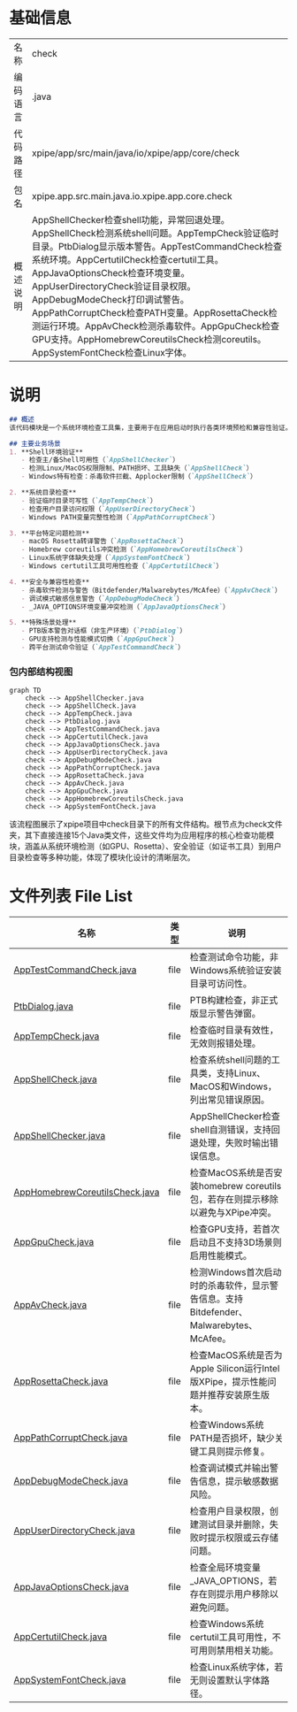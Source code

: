 # 基础信息

|      |      |
|------|------|
| 名称 | check |
| 编码语言 | .java |
| 代码路径 | xpipe/app/src/main/java/io/xpipe/app/core/check |
| 包名 | xpipe.app.src.main.java.io.xpipe.app.core.check |
| 概述说明 | AppShellChecker检查shell功能，异常回退处理。AppShellCheck检测系统shell问题。AppTempCheck验证临时目录。PtbDialog显示版本警告。AppTestCommandCheck检查系统环境。AppCertutilCheck检查certutil工具。AppJavaOptionsCheck检查环境变量。AppUserDirectoryCheck验证目录权限。AppDebugModeCheck打印调试警告。AppPathCorruptCheck检查PATH变量。AppRosettaCheck检测运行环境。AppAvCheck检测杀毒软件。AppGpuCheck检查GPU支持。AppHomebrewCoreutilsCheck检测coreutils。AppSystemFontCheck检查Linux字体。 |

# 说明

```markdown
## 概述
该代码模块是一个系统环境检查工具集，主要用于在应用启动时执行各类环境预检和兼容性验证。模块包含多个检查类，覆盖Shell环境、临时目录、系统工具、字体配置、杀毒软件检测等关键系统功能。核心设计采用抽象基类与平台特定实现相结合的方式，通过统一的错误处理机制和用户提示系统，确保应用运行环境的稳定性和兼容性。检查失败时会根据严重程度采取终止运行、回退机制或显示警告对话框等不同处理策略。

## 主要业务场景
1. **Shell环境验证**  
   - 检查主/备Shell可用性（`AppShellChecker`）
   - 检测Linux/MacOS权限限制、PATH损坏、工具缺失（`AppShellCheck`）
   - Windows特有检查：杀毒软件拦截、Applocker限制（`AppShellCheck`）

2. **系统目录检查**  
   - 验证临时目录可写性（`AppTempCheck`）
   - 检查用户目录访问权限（`AppUserDirectoryCheck`）
   - Windows PATH变量完整性检测（`AppPathCorruptCheck`）

3. **平台特定问题检测**  
   - macOS Rosetta转译警告（`AppRosettaCheck`）
   - Homebrew coreutils冲突检测（`AppHomebrewCoreutilsCheck`）
   - Linux系统字体缺失处理（`AppSystemFontCheck`）
   - Windows certutil工具可用性检查（`AppCertutilCheck`）

4. **安全与兼容性检查**  
   - 杀毒软件检测与警告（Bitdefender/Malwarebytes/McAfee）（`AppAvCheck`）
   - 调试模式敏感信息警告（`AppDebugModeCheck`）
   - _JAVA_OPTIONS环境变量冲突检测（`AppJavaOptionsCheck`）

5. **特殊场景处理**  
   - PTB版本警告对话框（非生产环境）（`PtbDialog`）
   - GPU支持检测与性能模式切换（`AppGpuCheck`）
   - 跨平台测试命令验证（`AppTestCommandCheck`）
```


### 包内部结构视图

```mermaid
graph TD
    check --> AppShellChecker.java
    check --> AppShellCheck.java
    check --> AppTempCheck.java
    check --> PtbDialog.java
    check --> AppTestCommandCheck.java
    check --> AppCertutilCheck.java
    check --> AppJavaOptionsCheck.java
    check --> AppUserDirectoryCheck.java
    check --> AppDebugModeCheck.java
    check --> AppPathCorruptCheck.java
    check --> AppRosettaCheck.java
    check --> AppAvCheck.java
    check --> AppGpuCheck.java
    check --> AppHomebrewCoreutilsCheck.java
    check --> AppSystemFontCheck.java
```

该流程图展示了xpipe项目中check目录下的所有文件结构。根节点为check文件夹，其下直接连接15个Java类文件，这些文件均为应用程序的核心检查功能模块，涵盖从系统环境检测（如GPU、Rosetta）、安全验证（如证书工具）到用户目录检查等多种功能，体现了模块化设计的清晰层次。

# 文件列表 File List

| 名称   | 类型  | 说明 |
|-------|------|-------------|
| [AppTestCommandCheck.java](AppTestCommandCheck.md) | file | 检查测试命令功能，非Windows系统验证安装目录可访问性。 |
| [PtbDialog.java](PtbDialog.md) | file | PTB构建检查，非正式版显示警告弹窗。 |
| [AppTempCheck.java](AppTempCheck.md) | file | 检查临时目录有效性，无效则报错处理。 |
| [AppShellCheck.java](AppShellCheck.md) | file | 检查系统shell问题的工具类，支持Linux、MacOS和Windows，列出常见错误原因。 |
| [AppShellChecker.java](AppShellChecker.md) | file | AppShellChecker检查shell自测错误，支持回退处理，失败时输出错误信息。 |
| [AppHomebrewCoreutilsCheck.java](AppHomebrewCoreutilsCheck.md) | file | 检查MacOS系统是否安装homebrew coreutils包，若存在则提示移除以避免与XPipe冲突。 |
| [AppGpuCheck.java](AppGpuCheck.md) | file | 检查GPU支持，若首次启动且不支持3D场景则启用性能模式。 |
| [AppAvCheck.java](AppAvCheck.md) | file | 检测Windows首次启动时的杀毒软件，显示警告信息。支持Bitdefender、Malwarebytes、McAfee。 |
| [AppRosettaCheck.java](AppRosettaCheck.md) | file | 检查MacOS系统是否为Apple Silicon运行Intel版XPipe，提示性能问题并推荐安装原生版本。 |
| [AppPathCorruptCheck.java](AppPathCorruptCheck.md) | file | 检查Windows系统PATH是否损坏，缺少关键工具则提示修复。 |
| [AppDebugModeCheck.java](AppDebugModeCheck.md) | file | 检查调试模式并输出警告信息，提示敏感数据风险。 |
| [AppUserDirectoryCheck.java](AppUserDirectoryCheck.md) | file | 检查用户目录权限，创建测试目录并删除，失败时提示权限或云存储问题。 |
| [AppJavaOptionsCheck.java](AppJavaOptionsCheck.md) | file | 检查全局环境变量_JAVA_OPTIONS，若存在则提示用户移除以避免问题。 |
| [AppCertutilCheck.java](AppCertutilCheck.md) | file | 检查Windows系统certutil工具可用性，不可用则禁用相关功能。 |
| [AppSystemFontCheck.java](AppSystemFontCheck.md) | file | 检查Linux系统字体，若无则设置默认字体路径。 |


